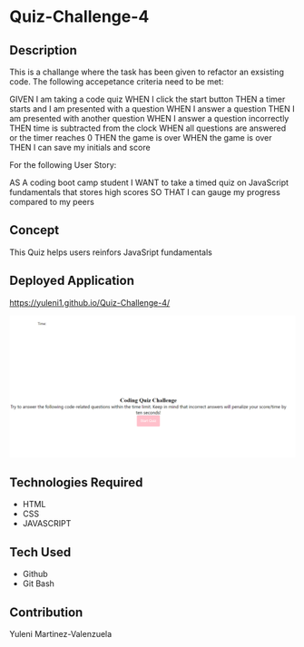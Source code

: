 # Quiz-Challenge-4

## Description
This is a challange where the task has been given to refactor an exsisting code. The following accepetance criteria need to be met:

GIVEN I am taking a code quiz
WHEN I click the start button
THEN a timer starts and I am presented with a question
WHEN I answer a question
THEN I am presented with another question
WHEN I answer a question incorrectly
THEN time is subtracted from the clock
WHEN all questions are answered or the timer reaches 0
THEN the game is over
WHEN the game is over
THEN I can save my initials and score


For the following User Story:

AS A coding boot camp student
I WANT to take a timed quiz on JavaScript fundamentals that stores high scores
SO THAT I can gauge my progress compared to my peers

## Concept

This Quiz helps users reinfors JavaSript fundamentals

## Deployed Application
https://yuleni1.github.io/Quiz-Challenge-4/

![Quiz](/assets/Screenshot%202022-05-29%20162904.png)



## Technologies Required

* HTML
* CSS
* JAVASCRIPT

## Tech Used

* Github
* Git Bash

## Contribution

Yuleni Martinez-Valenzuela